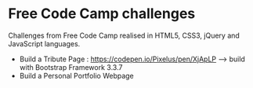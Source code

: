 # Free Code Camp challenges

Challenges from Free Code Camp realised in HTML5, CSS3, jQuery and JavaScript languages.

* Build a Tribute Page : https://codepen.io/Pixelus/pen/XjApLP —>  build with Bootstrap Framework 3.3.7
* Build a Personal Portfolio Webpage
